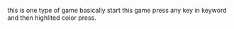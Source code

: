 this is one type of game basically start this game press any key in keyword and then highlited color press.
